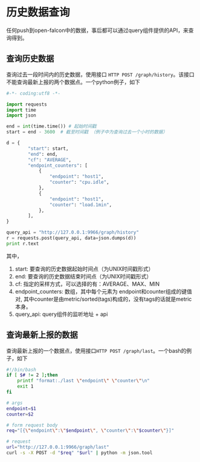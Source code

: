 # 历史数据查询

任何push到open-falcon中的数据，事后都可以通过query组件提供的API，来查询得到。

## 查询历史数据
查询过去一段时间内的历史数据，使用接口 `HTTP POST /graph/history`。该接口不能查询最新上报的两个数据点。一个python例子，如下

```python
#-*- coding:utf8 -*-

import requests
import time
import json

end = int(time.time()) # 起始时间戳
start = end - 3600  # 截至时间戳 （例子中为查询过去一个小时的数据）

d = {
        "start": start,
        "end": end,
        "cf": "AVERAGE",
        "endpoint_counters": [
            {
                "endpoint": "host1",
                "counter": "cpu.idle",
            },
            {
                "endpoint": "host1",
                "counter": "load.1min",
            },
        ],
}

query_api = "http://127.0.0.1:9966/graph/history"
r = requests.post(query_api, data=json.dumps(d))
print r.text

```
其中，
1. start: 要查询的历史数据起始时间点（为UNIX时间戳形式）
2. end: 要查询的历史数据结束时间点（为UNIX时间戳形式）
3. cf: 指定的采样方式，可以选择的有：AVERAGE、MAX、MIN
4. endpoint_counters: 数组，其中每个元素为 endpoint和counter组成的键值对, 其中counter是由metric/sorted(tags)构成的，没有tags的话就是metric本身。
5. query_api: query组件的监听地址 + api


## 查询最新上报的数据
查询最新上报的一个数据点，使用接口`HTTP POST /graph/last`。一个bash的例子，如下

```bash
#!/bin/bash
if [ $# != 2 ];then
    printf "format:./last \"endpoint\" \"counter\"\n"
    exit 1
fi

# args
endpoint=$1
counter=$2

# form request body
req="[{\"endpoint\":\"$endpoint\", \"counter\":\"$counter\"}]"

# request 
url="http://127.0.0.1:9966/graph/last"
curl -s -X POST -d "$req" "$url" | python -m json.tool

```
